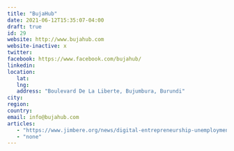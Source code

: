 ```yaml
---
title: "BujaHub"
date: 2021-06-12T15:35:07-04:00
draft: true
id: 29
website: http://www.bujahub.com
website-inactive: x
twitter: 
facebook: https://www.facebook.com/bujahub/
linkedin: 
location: 
   lat: 
   lng: 
   address: "Boulevard De La Liberte, Bujumbura, Burundi"
city: 
region: 
country: 
email: info@bujahub.com
articles:
   - "https://www.jimbere.org/news/digital-entrepreneurship-unemployment-solution-youth-burundi/"
   - "none"
---
```


